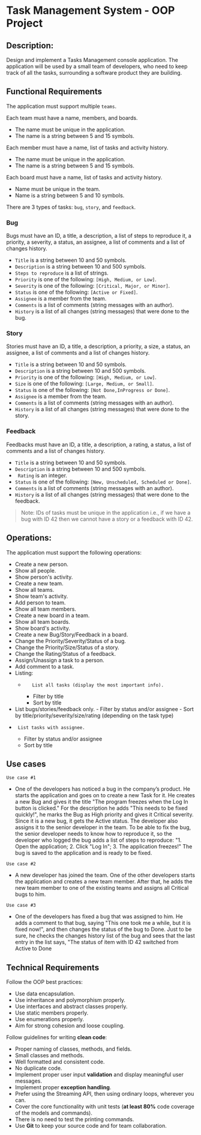 # Task Management System - OOP Project

## Description:
Design and implement a Tasks Management console application.
The application will be used by a small team of developers, who need to keep track of all the tasks, surrounding a software product they are building.

## Functional Requirements
The application must support multiple `teams`. 

Each team must have a name, members, and boards.         
-	The name must be unique in the application.
- The name is a string between 5 and 15 symbols.

Each member must have a name, list of tasks and activity history.
- The name must be unique in the application.
-	The name is a string between 5 and 15 symbols.

Each board must have a name, list of tasks and activity history.
-	Name must be unique in the team.
-	Name is a string between 5 and 10 symbols.

There are 3 types of tasks: `bug`, `story`, and `feedback`.

### **Bug**
Bugs must have an ID, a title, a description, a list of steps to reproduce it, a priority, a severity, a status, an assignee, a list of comments and a list of changes history.
- `Title` is a string between 10 and 50 symbols.
- `Description` is a string between 10 and 500 symbols.
- `Steps to reproduce` is a list of strings.
- `Priority` is one of the following: `[High, Medium, or Low]`.
- `Severity` is one of the following: `[Critical, Major, or Minor]`.
- `Status` is one of the following: `[Active or Fixed]`.
- `Assignee` is a member from the team.
- `Comments` is a list of comments (string messages with an author).
- `History` is a list of all changes (string messages) that were done to the bug.

### **Story**
Stories must have an ID, a title, a description, a priority, a size, a status, an assignee, a list of comments and a list of changes history.
- `Title` is a string between 10 and 50 symbols.
- `Description` is a string between 10 and 500 symbols.
- `Priority` is one of the following: `[High, Medium, or Low]`.
- `Size` is one of the following: `[Large, Medium, or Small]`.
- `Status` is one of the following: `[Not Done,InProgress or Done]`.
- `Assignee` is a member from the team.
- `Comments` is a list of comments (string messages with an author).
- `History` is a list of all changes (string messages) that were done to the story.

### **Feedback**
Feedbacks must have an ID, a title, a description, a rating, a status, a list of comments and a list of changes history.
- `Title` is a string between 10 and 50 symbols.
- `Description` is a string between 10 and 500 symbols.
- ` Rating` is an integer.
- `Status` is one of the following: `[New, Unscheduled, Scheduled or Done]`.
- `Comments` is a list of comments (string messages with an author).
- `History` is a list of all changes (string messages) that were done to the feedback.

> Note: IDs of tasks must be unique in the application i.e., if we have a bug with ID 42 then we cannot have a story or a feedback with ID 42.

## Operations:
The application must support the following operations:
-	Create a new person.
-	Show all people.
-	Show person's activity.
-	Create a new team.
-	Show all teams.
-	Show team's activity.
-	Add person to team.
-	Show all team members.
-	Create a new board in a team.
-	Show all team boards.
-	Show board's activity.
-	Create a new Bug/Story/Feedback in a board.
-	Change the Priority/Severity/Status of a bug.
-	Change the Priority/Size/Status of a story.
-	Change the Rating/Status of a feedback.
-	Assign/Unassign a task to a person.
-	Add comment to a task.
-	Listing:
	-		 List all tasks (display the most important info).
      -	Filter by title
      -	Sort by title
  -    List bugs/stories/feedback only.
      -	Filter by status and/or assignee
      -	Sort by title/priority/severity/size/rating (depending on the task type)
 -    	List tasks with assignee.
      -	Filter by status and/or assignee
      -	Sort by title
  
## Use cases
`Use case #1`
- One of the developers has noticed a bug in the company’s product. He starts the application and goes on to create a new Task for it. He creates a new Bug and gives it the title "The program freezes when the Log In button is clicked." For the description he adds "This needs to be fixed quickly!", he marks the Bug as High priority and gives it Critical severity. Since it is a new bug, it gets the Active status. The developer also assigns it to the senior developer in the team. To be able to fix the bug, the senior developer needs to know how to reproduce it, so the developer who logged the bug adds a list of steps to reproduce: "1. Open the application; 2. Click "Log In"; 3. The application freezes!" The bug is saved to the application and is ready to be fixed.

`Use case #2`
- A new developer has joined the team. One of the other developers starts the application and creates a new team member. After that, he adds the new team member to one of the existing teams and assigns all Critical bugs to him.

 `Use case #3` 
 - One of the developers has fixed a bug that was assigned to him. He adds a comment to that bug, saying "This one took me a while, but it is fixed now!", and then changes the status of the bug to Done. Just to be sure, he checks the changes history list of the bug and sees that the last entry in the list says, "The status of item with ID 42 switched from Active to Done

 ## Technical Requirements
 Follow the OOP best practices:
- Use data encapsulation.
- Use inheritance and polymorphism properly.
- Use interfaces and abstract classes properly.
- Use static members properly.
- Use enumerations properly.
- Aim for strong cohesion and loose coupling.

 Follow guidelines for writing **clean code**:
-	Proper naming of classes, methods, and fields.
-	Small classes and methods.
-	Well formatted and consistent code.
- No duplicate code.
- Implement proper user input **validation** and display meaningful user messages.
-	Implement proper **exception handling**.
-	Prefer using the Streaming API, then using ordinary loops, wherever you can.
-	Cover the core functionality with unit tests (**at least 80%** code coverage of the models and commands).
-	There is no need to test the printing commands.
-	Use **Git** to keep your source code and for team collaboration.



